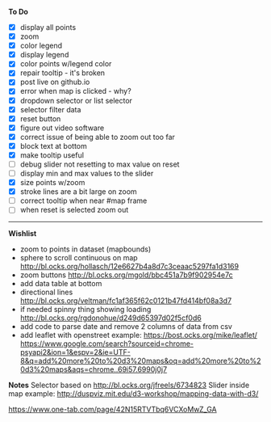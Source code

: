 **To Do**
- [x] display all points
- [x] zoom
- [x] color legend
- [x] display legend
- [x] color points w/legend color
- [x] repair tooltip - it's broken
- [x] post live on github.io
- [x] error when map is clicked - why?
- [x] dropdown selector or list selector
- [x] selector filter data
- [x] reset button
- [x] figure out video software
- [x] correct issue of being able to zoom out too far
- [x] block text at bottom
- [x] make tooltip useful
- [ ] debug slider not resetting to max value on reset
- [ ] display min and max values to the slider
- [x] size points w/zoom  
- [x] stroke lines are a bit large on zoom
- [ ] correct tooltip when near #map frame
- [ ] when reset is selected zoom out

---
**Wishlist**
* zoom to points in dataset (mapbounds)
* sphere to scroll continuous on map
 http://bl.ocks.org/hollasch/12e6627b4a8d7c3ceaac5297fa1d3169
* zoom buttons http://bl.ocks.org/mgold/bbc451a7b9f902954e7c
* add data table at bottom
* directional lines http://bl.ocks.org/veltman/fc1af365f62c0121b47fd414bf08a3d7
* if needed spinny thing showing loading
 http://bl.ocks.org/rgdonohue/d249d65397d02f5cf0d6
* add code to parse date and remove 2 columns of data from csv
* add leaflet with openstreet example: https://bost.ocks.org/mike/leaflet/
https://www.google.com/search?sourceid=chrome-psyapi2&ion=1&espv=2&ie=UTF-8&q=add%20more%20to%20d3%20maps&oq=add%20more%20to%20d3%20maps&aqs=chrome..69i57.6990j0j7

**Notes**
Selector based on http://bl.ocks.org/jfreels/6734823
Slider inside map example: http://duspviz.mit.edu/d3-workshop/mapping-data-with-d3/

https://www.one-tab.com/page/42N15RTVTbq6VCXoMwZ_GA
